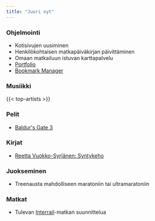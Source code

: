 ```yaml
---
title: "Juuri nyt"
---
```


### Ohjelmointi
- Kotisivujen uusiminen
- Henkilökohtaisen matkapäiväkirjan päivittäminen
- Omaan matkailuun istuvan karttapalvelu
- [Portfolio](https://github.com/saaste/portfolio)
- [Bookmark Manager](https://github.com/saaste/bookmark-manager)

### Musiikki
{{< top-artists >}}

### Pelit
- [Baldur's Gate 3](https://www.igdb.com/games/baldurs-gate-3)

### Kirjat
- [Reetta Vuokko-Syrjänen: Syntykeho](https://kirja.elisa.fi/ekirja/syntykeho)

### Juokseminen
- Treenausta mahdolliseen maratoniin tai ultramaratoniin

### Matkat
- Tulevan [Interrail](https://www.interrail.eu/)-matkan suunnittelua